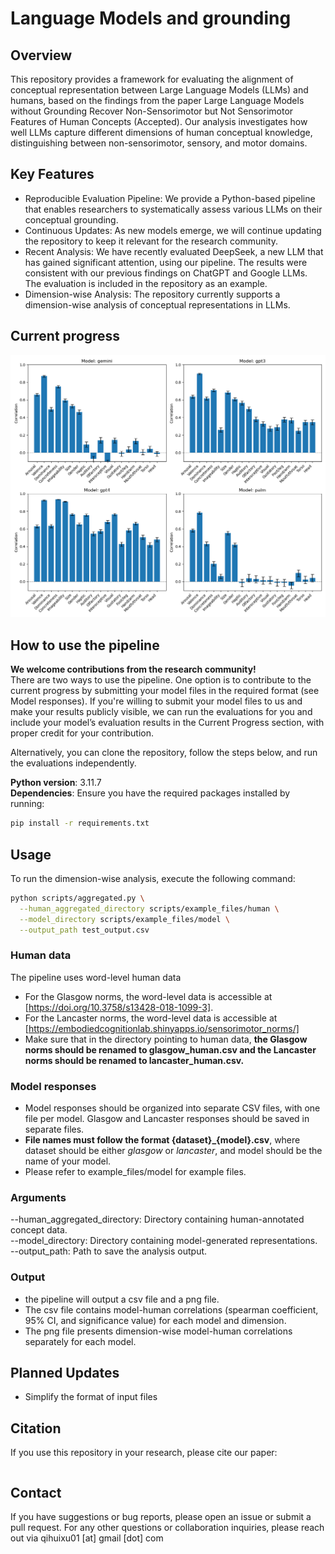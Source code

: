 # Language Models and grounding
## Overview
This repository provides a framework for evaluating the alignment of conceptual representation between Large Language Models (LLMs) and humans, based on the findings from the paper Large Language Models without Grounding Recover Non-Sensorimotor but Not Sensorimotor Features of Human Concepts (Accepted). Our analysis investigates how well LLMs capture different dimensions of human conceptual knowledge, distinguishing between non-sensorimotor, sensory, and motor domains.

## Key Features
- Reproducible Evaluation Pipeline: We provide a Python-based pipeline that enables researchers to systematically assess various LLMs on their conceptual grounding.
- Continuous Updates: As new models emerge, we will continue updating the repository to keep it relevant for the research community.
- Recent Analysis: We have recently evaluated DeepSeek, a new LLM that has gained significant attention, using our pipeline. The results were consistent with our previous findings on ChatGPT and Google LLMs. The evaluation is included in the repository as an example.
- Dimension-wise Analysis: The repository currently supports a dimension-wise analysis of conceptual representations in LLMs.

## Current progress
![Alt text](figures/test_output.png)



## How to use the pipeline
**We welcome contributions from the research community!** <br>
There are two ways to use the pipeline. One option is to contribute to the current progress by submitting your model files in the required format (see Model responses). If you're willing to submit your model files to us and make your results publicly visible, we can run the evaluations for you and include your model’s evaluation results in the Current Progress section, with proper credit for your contribution.<br>

Alternatively, you can clone the repository, follow the steps below, and run the evaluations independently.

**Python version**: 3.11.7<br>
**Dependencies**:  Ensure you have the required packages installed by running:
  ```bash
  pip install -r requirements.txt
  ```

## Usage
To run the dimension-wise analysis, execute the following command:
```bash
python scripts/aggregated.py \
  --human_aggregated_directory scripts/example_files/human \
  --model_directory scripts/example_files/model \
  --output_path test_output.csv
```
### Human data
The pipeline uses word-level human data
- For the Glasgow norms, the word-level data is accessible at [https://doi.org/10.3758/s13428-018-1099-3].
- For the Lancaster norms, the word-level data is accessible at [https://embodiedcognitionlab.shinyapps.io/sensorimotor_norms/]
- Make sure that in the directory pointing to human data, **the Glasgow norms should be renamed to glasgow_human.csv and the Lancaster norms should be renamed to lancaster_human.csv.**
### Model responses
- Model responses should be organized into separate CSV files, with one file per model. Glasgow and Lancaster responses should be saved in separate files.
- **File names must follow the format {dataset}_{model}.csv**, where dataset should be either *glasgow* or *lancaster*, and model should be the name of your model.
- Please refer to example_files/model for example files.

### Arguments
--human_aggregated_directory: Directory containing human-annotated concept data.<br>
--model_directory: Directory containing model-generated representations.<br>
--output_path: Path to save the analysis output.<br>
### Output
- the pipeline will output a csv file and a png file.
- The csv file contains model-human correlations (spearman coefficient, 95% CI, and significance value) for each model and dimension.
- The png file presents dimension-wise model-human correlations separately for each model.

## Planned Updates
- Simplify the format of input files


## Citation
If you use this repository in your research, please cite our paper:

```bibtex

```

## Contact
If you have suggestions or bug reports, please open an issue or submit a pull request. For any other questions or collaboration inquiries, please reach out via qihuixu01 [at] gmail [dot] com




